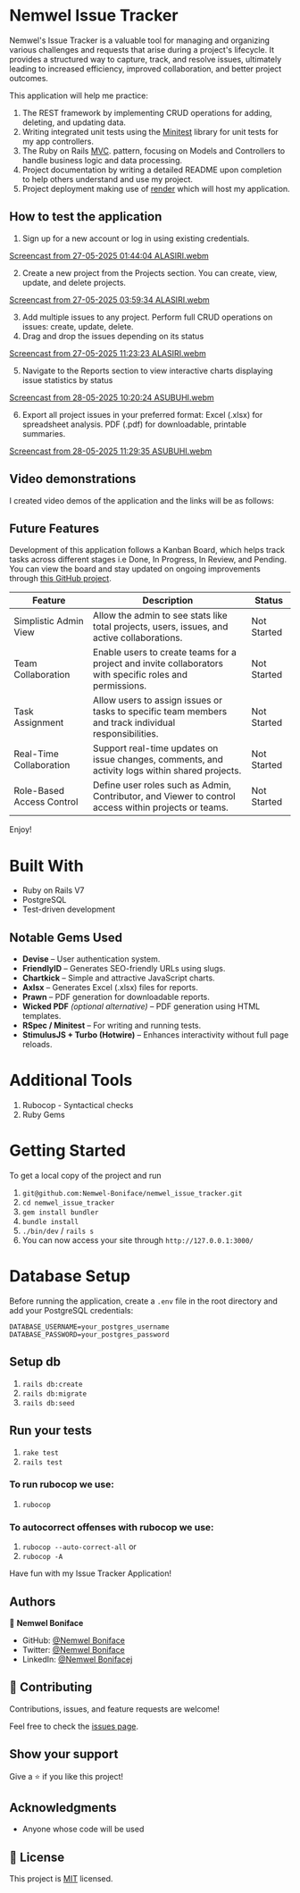 # Nemwel Issue Tracker

Nemwel's Issue Tracker is a valuable tool for managing and organizing various challenges and requests that arise during a project's lifecycle. It provides a structured way to capture, track, and resolve issues, ultimately leading to increased efficiency, improved collaboration, and better project outcomes.

This application will help me practice:
1. The REST framework by implementing CRUD operations for adding, deleting, and updating data.
2. Writing integrated unit tests using the [Minitest](https://guides.rubyonrails.org/testing.html) library for unit tests for my app controllers.
3. The Ruby on Rails [MVC](https://www.bogotobogo.com/RubyOnRails/RubyOnRails_Model_View_Controller_MVC.php). pattern, focusing on Models and Controllers to handle business logic and data processing.
4. Project documentation by writing a detailed README upon completion to help others understand and use my project.
5. Project deployment making use of [render](https://render.com/) which will host my application.

## How to test the application

1. Sign up for a new account or log in using existing credentials.

[Screencast from 27-05-2025 01:44:04 ALASIRI.webm](https://github.com/user-attachments/assets/7a300ca3-c53e-4078-8e97-b58c978c3e2b)

2. Create a new project from the Projects section. You can create, view, update, and delete projects.

[Screencast from 27-05-2025 03:59:34 ALASIRI.webm](https://github.com/user-attachments/assets/4b76d6a1-9e02-419a-adb5-498797a24c5d)

3. Add multiple issues to any project. Perform full CRUD operations on issues: create, update, delete.
4. Drag and drop the issues depending on its status

[Screencast from 27-05-2025 11:23:23 ALASIRI.webm](https://github.com/user-attachments/assets/009f4123-46ad-49a3-881d-b9864ae11ed2)

5. Navigate to the Reports section to view interactive charts displaying issue statistics by status

[Screencast from 28-05-2025 10:20:24 ASUBUHI.webm](https://github.com/user-attachments/assets/74a4363c-60d6-47ae-a778-1e7c284b81a4)

6. Export all project issues in your preferred format: Excel (.xlsx) for spreadsheet analysis. PDF (.pdf) for downloadable, printable summaries.

[Screencast from 28-05-2025 11:29:35 ASUBUHI.webm](https://github.com/user-attachments/assets/a6850a5d-0a18-4f7e-866f-506e69dbd2bc)

## Video demonstrations
I created video demos of the application and the links will be as follows:



## Future Features
Development of this application follows a Kanban Board, which helps track tasks across different stages i.e Done, In Progress, In Review, and Pending. You can view the board and stay updated on ongoing improvements through [this GitHub project](https://github.com/users/Nemwel-Boniface/projects/10).


| Feature                      | Description                                                                                                            | Status       |
|------------------------------|------------------------------------------------------------------------------------------------------------------------|--------------|
| Simplistic Admin View        | Allow the admin to see stats like total projects, users, issues, and active collaborations.                          | Not Started  |
| Team Collaboration           | Enable users to create teams for a project and invite collaborators with specific roles and permissions.              | Not Started  |
| Task Assignment              | Allow users to assign issues or tasks to specific team members and track individual responsibilities.                  | Not Started  |
| Real-Time Collaboration      | Support real-time updates on issue changes, comments, and activity logs within shared projects.                       | Not Started  |
| Role-Based Access Control    | Define user roles such as Admin, Contributor, and Viewer to control access within projects or teams.                  | Not Started  |



Enjoy!


# Built With
 - Ruby on Rails V7
 - PostgreSQL
 - Test-driven development

## Notable Gems Used

- **Devise** – User authentication system.
- **FriendlyID** – Generates SEO-friendly URLs using slugs.
- **Chartkick** – Simple and attractive JavaScript charts.
- **Axlsx** – Generates Excel (.xlsx) files for reports.
- **Prawn** – PDF generation for downloadable reports.
- **Wicked PDF** *(optional alternative)* – PDF generation using HTML templates.
- **RSpec / Minitest** – For writing and running tests.
- **StimulusJS + Turbo (Hotwire)** – Enhances interactivity without full page reloads.


# Additional Tools
  1. Rubocop - Syntactical checks
  2. Ruby Gems

# Getting Started
To get a local copy of the project and run

1. ``git@github.com:Nemwel-Boniface/nemwel_issue_tracker.git``
2. ``cd nemwel_issue_tracker``
3. ``gem install bundler``
4. ``bundle install``
5. ``./bin/dev`` / ``rails s``
6. You can now access your site through ``http://127.0.0.1:3000/`` 

# Database Setup

Before running the application, create a `.env` file in the root directory and add your PostgreSQL credentials:

```env
DATABASE_USERNAME=your_postgres_username
DATABASE_PASSWORD=your_postgres_password
```
## Setup db

1. ``rails db:create``
2. ``rails db:migrate``
3. ``rails db:seed``


## Run your tests

1. ``rake test``
2. ``rails test``

### To run rubocop we use:

1. `rubocop`

### To autocorrect offenses with rubocop we use:
1. `rubocop --auto-correct-all` or
2. `rubocop -A`

Have fun with my Issue Tracker Application!

## Authors

👤 **Nemwel Boniface**

- GitHub: [@Nemwel Boniface](https://github.com/Nemwel-Boniface)
- Twitter: [@Nemwel Boniface](https://twitter.com/nemwel_bonie)
- LinkedIn: [@Nemwel Bonifacej](https://www.linkedin.com/in/nemwel-nyandoro/)



## 🤝 Contributing

Contributions, issues, and feature requests are welcome!

Feel free to check the [issues page](https://github.com/Nemwel-Boniface/nemwel_issue_tracker/issues).

## Show your support

Give a ⭐️ if you like this project!

## Acknowledgments
- Anyone whose code will be used

## 📝 License

This project is [MIT](./MIT.md) licensed.